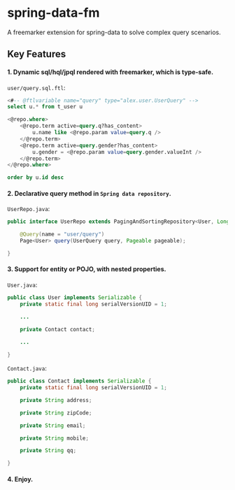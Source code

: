 # spring-data-fm
A freemarker extension for spring-data to solve complex query scenarios.

## Key Features
#### 1. Dynamic sql/hql/jpql rendered with freemarker, which is type-safe.
`user/query.sql.ftl`:
```sql
<#-- @ftlvariable name="query" type="alex.user.UserQuery" -->
select u.* from t_user u

<@repo.where>
    <@repo.term active=query.q?has_content>
        u.name like <@repo.param value=query.q />
    </@repo.term>
    <@repo.term active=query.gender?has_content>
        u.gender = <@repo.param value=query.gender.valueInt />
    </@repo.term>
</@repo.where>

order by u.id desc
```

#### 2. Declarative query method in `Spring data repository`.
`UserRepo.java`:
```java
public interface UserRepo extends PagingAndSortingRepository<User, Long> {

    @Query(name = "user/query")
    Page<User> query(UserQuery query, Pageable pageable);

}
``` 

#### 3. Support for entity or POJO, with nested properties.
`User.java`:
```java
public class User implements Serializable {
    private static final long serialVersionUID = 1;

    ...

    private Contact contact;
    
    ...

}
```

`Contact.java`:
```java
public class Contact implements Serializable {
    private static final long serialVersionUID = 1;

    private String address;

    private String zipCode;

    private String email;

    private String mobile;

    private String qq;

}
```

#### 4. Enjoy.